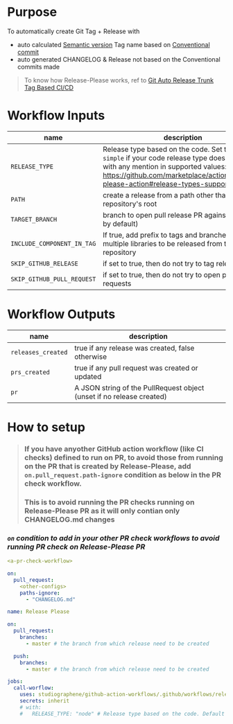# Purpose

To automatically create Git Tag + Release with

- auto calculated [Semantic version](https://semver.org/#semantic-versioning-200) Tag name based on [Conventional commit](https://www.conventionalcommits.org/en/v1.0.0/)
- auto generated CHANGELOG & Release not based on the Conventional commits made

> To know how Release-Please works, ref to [Git Auto Release Trunk Tag Based CI/CD](https://studiographene.atlassian.net/wiki/spaces/SGKB/pages/2147615558/Git+Auto+Release+Trunk+Tag+Based+CI+CD)

# Workflow Inputs

| name           | description                                                                                                                                                                                                              | type   | required | default |
| -------------- | ------------------------------------------------------------------------------------------------------------------------------------------------------------------------------------------------------------------------ | ------ | -------- | ------- |
| `RELEASE_TYPE`             | Release type based on the code. Set this to `simple` if your code release type does not match with any mention in supported values: https://github.com/marketplace/actions/release-please-action#release-types-supported | string  | no       | `node`  |
| `PATH`                     | create a release from a path other than the repository's root                                                                                                                                                            | string  | no       | ""      |
| `TARGET_BRANCH`            | branch to open pull release PR against (detected by default)                                                                                                                                                             | string  | no       | ""      |
| `INCLUDE_COMPONENT_IN_TAG` | If true, add prefix to tags and branches, allowing multiple libraries to be released from the same repository                                                                                                            | boolean | no       | false   |
| `SKIP_GITHUB_RELEASE`      | if set to true, then do not try to tag releases                                                                                                                                                                          | boolean | no       | false   |
| `SKIP_GITHUB_PULL_REQUEST` | if set to true, then do not try to open pull requests                                                                                                                                                                    | boolean | no       | false   |

# Workflow Outputs

| name           | description|
| -------------- | ---------- |
| `releases_created` | true if any release was created, false otherwise |
| `prs_created` | true if any pull request was created or updated |
| `pr` | A JSON string of the PullRequest object (unset if no release created) |

# How to setup

> ### If you have anyother GitHub action workflow (like CI checks) defined to run on PR, to avoid those from running on the PR that is created by Release-Please, add `on.pull_request.path-ignore` condition as below in the PR check workflow.
>
> ### This is to avoid running the PR checks running on Release-Please PR as it will only contian only CHANGELOG.md changes

### _`on` condition to add in your other PR check workflows to avoid running PR check on Release-Please PR_

```yaml
<a-pr-check-workflow>

on:
  pull_request:
    <other-configs>
    paths-ignore:
      - "CHANGELOG.md"
```

```yaml
name: Release Please

on:
  pull_request:
    branches:
      - master # the branch from which release need to be created

  push:
    branches:
      - master # the branch from which release need to be created

jobs:
  call-worflow:
    uses: studiographene/github-action-workflows/.github/workflows/release-please.yml@master # if you want alternatively pin to tag version version
    secrets: inherit
    # with:
    #   RELEASE_TYPE: "node" # Release type based on the code. Default = `node`. Set this to `simple` if your code release type does not match with any mention in supported values: https://github.com/marketplace/actions/release-please-action#release-types-supported
```
